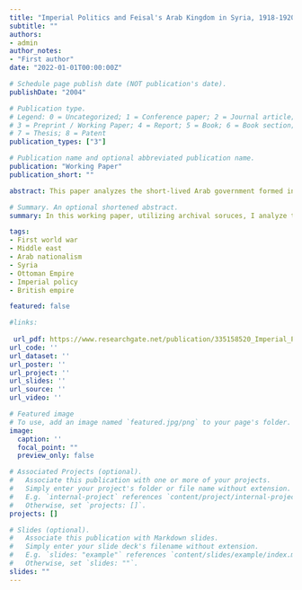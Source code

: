 ```yaml
---
title: "Imperial Politics and Feisal's Arab Kingdom in Syria, 1918-1920"
subtitle: ""
authors:
- admin
author_notes:
- "First author"
date: "2022-01-01T00:00:00Z"

# Schedule page publish date (NOT publication's date).
publishDate: "2004"

# Publication type.
# Legend: 0 = Uncategorized; 1 = Conference paper; 2 = Journal article;
# 3 = Preprint / Working Paper; 4 = Report; 5 = Book; 6 = Book section;
# 7 = Thesis; 8 = Patent
publication_types: ["3"]

# Publication name and optional abbreviated publication name.
publication: "Working Paper"
publication_short: ""

abstract: This paper analyzes the short-lived Arab government formed in Damascus by Feisal under British auspices that had jurisdiction over the smaller Syria that emerged after the severance of some of its integral parts at the end of the First World War. The factors that played a role in the fate of this government were the Arab nationalism that emerged before the First World War; the long-standing French claims to Syria, which the French sought to ensure with the 1914 settlement; the implementation of a British imperial policy in the field by Allenby, of which the first unambiguous instance was the Transjordan raids of early 1918; the struggles of the urban notables against the nationalist supporters of Feisal; the imperial politics carried out by France and Britain; and last, but not least, the highly improvisational nature of British diplomacy of the post-war era.

# Summary. An optional shortened abstract.
summary: In this working paper, utilizing archival soruces, I analyze the slow process of the emergence of Arab nationalism after the First World War through Feisal's short-lived Arab Kingdom in Syria. 

tags:
- First world war
- Middle east
- Arab nationalism
- Syria
- Ottoman Empire
- Imperial policy
- British empire

featured: false

#links:
 
 url_pdf: https://www.researchgate.net/publication/335158520_Imperial_Politics_and_Feisal's_Arab_Government_in_Syria_1918-1920
url_code: ''
url_dataset: ''
url_poster: ''
url_project: ''
url_slides: ''
url_source: ''
url_video: ''

# Featured image
# To use, add an image named `featured.jpg/png` to your page's folder. 
image:
  caption: ''
  focal_point: ""
  preview_only: false

# Associated Projects (optional).
#   Associate this publication with one or more of your projects.
#   Simply enter your project's folder or file name without extension.
#   E.g. `internal-project` references `content/project/internal-project/index.md`.
#   Otherwise, set `projects: []`.
projects: []

# Slides (optional).
#   Associate this publication with Markdown slides.
#   Simply enter your slide deck's filename without extension.
#   E.g. `slides: "example"` references `content/slides/example/index.md`.
#   Otherwise, set `slides: ""`.
slides: ""
---
```

